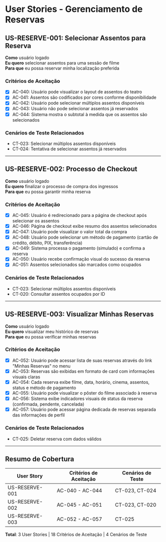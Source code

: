 # User Stories - Gerenciamento de Reservas

## US-RESERVE-001: Selecionar Assentos para Reserva

**Como** usuário logado  
**Eu quero** selecionar assentos para uma sessão de filme  
**Para que** eu possa reservar minha localização preferida  

### Critérios de Aceitação
- [x] AC-040: Usuário pode visualizar o layout de assentos do teatro
- [x] AC-041: Assentos são codificados por cores conforme disponibilidade
- [x] AC-042: Usuário pode selecionar múltiplos assentos disponíveis
- [x] AC-043: Usuário não pode selecionar assentos já reservados
- [x] AC-044: Sistema mostra o subtotal à medida que os assentos são selecionados

### Cenários de Teste Relacionados
- CT-023: Selecionar múltiplos assentos disponíveis
- CT-024: Tentativa de selecionar assentos já reservados

---

## US-RESERVE-002: Processo de Checkout

**Como** usuário logado  
**Eu quero** finalizar o processo de compra dos ingressos  
**Para que** eu possa garantir minha reserva  

### Critérios de Aceitação
- [x] AC-045: Usuário é redirecionado para a página de checkout após selecionar os assentos
- [x] AC-046: Página de checkout exibe resumo dos assentos selecionados
- [x] AC-047: Usuário pode visualizar o valor total da compra
- [x] AC-048: Usuário pode selecionar um método de pagamento (cartão de crédito, débito, PIX, transferência)
- [x] AC-049: Sistema processa o pagamento (simulado) e confirma a reserva
- [x] AC-050: Usuário recebe confirmação visual do sucesso da reserva
- [x] AC-051: Assentos selecionados são marcados como ocupados

### Cenários de Teste Relacionados
- CT-023: Selecionar múltiplos assentos disponíveis
- CT-020: Consultar assentos ocupados por ID

---

## US-RESERVE-003: Visualizar Minhas Reservas

**Como** usuário logado  
**Eu quero** visualizar meu histórico de reservas  
**Para que** eu possa verificar minhas reservas  

### Critérios de Aceitação
- [x] AC-052: Usuário pode acessar lista de suas reservas através do link "Minhas Reservas" no menu
- [x] AC-053: Reservas são exibidas em formato de card com informações visuais claras
- [x] AC-054: Cada reserva exibe filme, data, horário, cinema, assentos, status e método de pagamento
- [x] AC-055: Usuário pode visualizar o pôster do filme associado à reserva
- [x] AC-056: Sistema exibe indicadores visuais de status da reserva (confirmada, pendente, cancelada)
- [x] AC-057: Usuário pode acessar página dedicada de reservas separada das informações de perfil

### Cenários de Teste Relacionados
- CT-025: Deletar reserva com dados válidos

---

## Resumo de Cobertura

| User Story     | Critérios de Aceitação | Cenários de Teste      |
|----------------|------------------------|------------------------|
| US-RESERVE-001 | AC-040 - AC-044        | CT-023, CT-024         |
| US-RESERVE-002 | AC-045 - AC-051        | CT-023, CT-020         |
| US-RESERVE-003 | AC-052 - AC-057        | CT-025                 |

**Total**: 3 User Stories | 18 Critérios de Aceitação | 4 Cenários de Teste